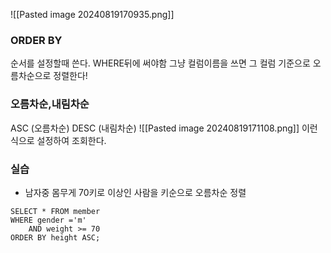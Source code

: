 
![[Pasted image 20240819170935.png]]
### ORDER BY 
순서를 설정할때 쓴다. WHERE뒤에 써야함
그냥 컬럼이름을 쓰면 그 컬럼 기준으로 오름차순으로 정렬한다! 

### 오름차순,내림차순
ASC (오름차순)
DESC (내림차순)
![[Pasted image 20240819171108.png]]
이런식으로 설정하여 조회한다.


### 실습
- 남자중 몸무게 70키로 이상인 사람을 키순으로 오름차순 정렬
```
SELECT * FROM member 
WHERE gender ='m'
	AND weight >= 70
ORDER BY height ASC;
```